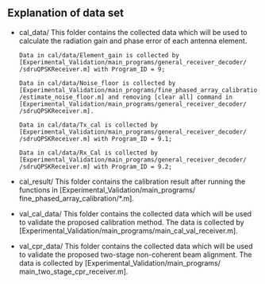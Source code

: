 ## Explanation of data set

- cal_data/
  This folder contains the collected data which will be used to
  calculate the radiation gain and phase error of each antenna 
  element. 

      Data in cal/data/Element_gain is collected by 
      [Experimental_Validation/main_programs/general_receiver_decoder/
      /sdruQPSKReceiver.m] with Program_ID = 9;

      Data in cal/data/Noise_floor is collected by 
      [Experimental_Validation/main_programs/fine_phased_array_calibration
      /estimate_noise_floor.m] and removing [clear all] command in 
      [Experimental_Validation/main_programs/general_receiver_decoder/
      /sdruQPSKReceiver.m].

      Data in cal/data/Tx_cal is collected by 
      [Experimental_Validation/main_programs/general_receiver_decoder/
      /sdruQPSKReceiver.m] with Program_ID = 9.1;

      Data in cal/data/Rx_Cal is collected by 
      [Experimental_Validation/main_programs/general_receiver_decoder/
      /sdruQPSKReceiver.m] with Program_ID = 9.2;

- cal_result/ 
  This folder contains the calibration result after running the 
  functions in [Experimental_Validation/main_programs/
  fine_phased_array_calibration/*.m].

- val_cal_data/ 
  This folder contains the collected data which will be used to
  validate the proposed calibration method. The data is collected
  by [Experimental_Validation/main_programs/main_cal_val_receiver.m].

- val_cpr_data/ 
  This folder contains the collected data which will be used to
  validate the proposed two-stage non-coherent beam alignment.
  The data is collected by [Experimental_Validation/main_programs/
  main_two_stage_cpr_receiver.m].


